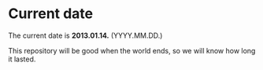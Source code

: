# Current date

The current date is **2013.01.14.** (YYYY.MM.DD.)

This repository will be good when the world ends, so we will know how long it lasted.